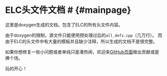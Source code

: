 # ELC头文件文档 # {#mainpage}

这里是doxygen生成的文档，包含了ELC的所有头文件内容。

由于doxygen的限制，源文件只能使用预处理过后的`all_defs.cpp`（几万行）。
而由于ELC的头文件中有大量的模板并且缺少注释，所以生成的文档不是很完整。

如果你想修复一些小问题或者单纯只是凑热闹，欢迎来[GitHub页面](https://github.com/ELC-lang/ELC)做出贡献或是捧个场。

玩的开心！
